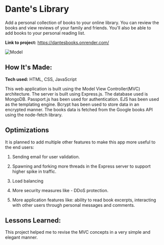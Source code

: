 # Dante's Library
Add a personal collection of books to your online library. You can review the books and view reviews of your family and friends. You'll also be able to add books to your personal reading list.

**Link to project:** https://dantesbooks.onrender.com/

![Model](https://i.ibb.co/37d2NTt/dante.png)

## How It's Made:

**Tech used:** HTML, CSS, JavaScript

This web application is built using the Model View Controller(MVC) architecture. The server is built using Express.js. The database used is MongoDB. Passport.js has been used for authentication. EJS has been used as the templating engine. Bcrypt has been used to store data in an encrypted manner. The books data is fetched from the Google books API using the node-fetch library.

## Optimizations

It is planned to add multiple other features to make this app more useful to the end users:

1) Sending email for user validation.

2) Spawning and forking more threads in the Express server to support higher spike in traffic.

3) Load balancing

4) More security measures like - DDoS protection.

5) More application features like: ability to read book excerpts, interacting with other users through         personal messages and comments. 

## Lessons Learned:

This project helped me to revise the MVC concepts in a very simple and elegant manner.



